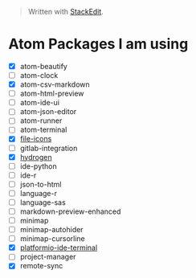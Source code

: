 


> Written with [StackEdit](https://stackedit.io/).
# Atom Packages I am using

- [x] atom-beautify
- [ ] atom-clock
- [x] atom-csv-markdown
- [ ] atom-html-preview
- [ ] atom-ide-ui
- [ ] atom-json-editor
- [ ] atom-runner
- [ ] atom-terminal
- [x] [file-icons](https://atom.io/packages/file-icons)
- [ ] gitlab-integration
- [x] [hydrogen](https://atom.io/packages/hydrogen)
- [ ] ide-python
- [ ] ide-r
- [ ] json-to-html
- [ ] language-r
- [ ] language-sas
- [ ] markdown-preview-enhanced
- [ ] minimap
- [ ] minimap-autohider
- [ ] minimap-cursorline
- [x] [platformio-ide-terminal](https://atom.io/packages/platformio-ide-terminal)
- [ ] project-manager
- [x] remote-sync
<!--stackedit_data:
eyJoaXN0b3J5IjpbLTE4MjAzMzM5NTYsMjE0NTc1Mzg1N119
-->
